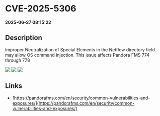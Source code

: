 # CVE-2025-5306

**2025-06-27 08:15:22**

## Description
Improper Neutralization of Special Elements in the Netflow directory field may allow OS command injection. This issue affects Pandora FMS 774 through 778

![](https://img.shields.io/static/v1?label=Score&message=7.0&color=red)
![](https://img.shields.io/static/v1?label=Severity&message=HIGH&color=red)
![](https://img.shields.io/static/v1?label=CWE&message=RCE&color=green)

## Links
- [https://pandorafms.com/en/security/common-vulnerabilities-and-exposures/](https://pandorafms.com/en/security/common-vulnerabilities-and-exposures/)
